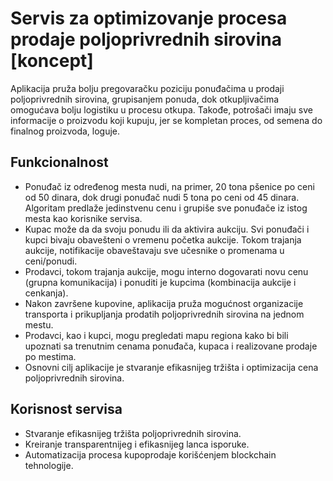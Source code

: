 # Servis za optimizovanje procesa prodaje poljoprivrednih sirovina [koncept]

Aplikacija pruža bolju pregovaračku poziciju ponuđačima u prodaji poljoprivrednih sirovina, grupisanjem ponuda, dok otkupljivačima omogućava bolju logistiku u procesu otkupa. Takođe, potrošači imaju sve informacije o proizvodu koji kupuju, jer se kompletan proces, od semena do finalnog proizvoda, loguje.

## Funkcionalnost

- Ponuđač iz određenog mesta nudi, na primer, 20 tona pšenice po ceni od 50 dinara, dok drugi ponuđač nudi 5 tona po ceni od 45 dinara. Algoritam predlaže jedinstvenu cenu i grupiše sve ponuđače iz istog mesta kao korisnike servisa.
- Kupac može da da svoju ponudu ili da aktivira aukciju. Svi ponuđači i kupci bivaju obavešteni o vremenu početka aukcije. Tokom trajanja aukcije, notifikacije obaveštavaju sve učesnike o promenama u ceni/ponudi.
- Prodavci, tokom trajanja aukcije, mogu interno dogovarati novu cenu (grupna komunikacija) i ponuditi je kupcima (kombinacija aukcije i cenkanja).
- Nakon završene kupovine, aplikacija pruža mogućnost organizacije transporta i prikupljanja prodatih poljoprivrednih sirovina na jednom mestu.
- Prodavci, kao i kupci, mogu pregledati mapu regiona kako bi bili upoznati sa trenutnim cenama ponuđača, kupaca i realizovane prodaje po mestima.
- Osnovni cilj aplikacije je stvaranje efikasnijeg tržišta i optimizacija cena poljoprivrednih sirovina.

## Korisnost servisa

- Stvaranje efikasnijeg tržišta poljoprivrednih sirovina.
- Kreiranje transparentnijeg i efikasnijeg lanca isporuke.
- Automatizacija procesa kupoprodaje korišćenjem blockchain tehnologije.
